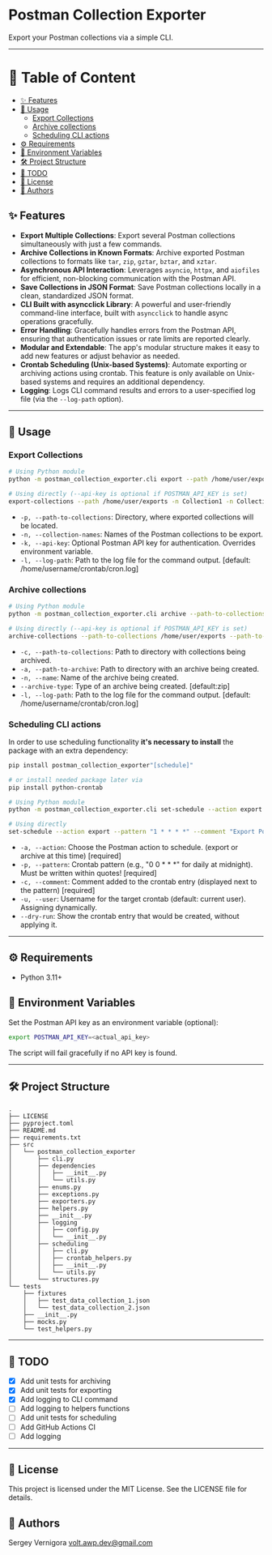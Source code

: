# Postman Collection Exporter

Export your Postman collections via a simple CLI.

---

# 📑 Table of Content

  - [✨ Features](#-features)
  - [🚀 Usage](#-usage)
    - [Export Collections](#-export-collections)
    - [Archive collections](#-archive-collections)
    - [Scheduling CLI actions](#-scheduling-cli-actions)
  - [⚙️ Requirements](#-requirements)
  - [📑 Environment Variables](#-environment-variables)
  - [🛠️ Project Structure](#-project-structure)
  - [🧹 TODO](#-todo)
  - [📜 License](#-license)
  - [👤 Authors](#-authors)


## ✨ Features

- **Export Multiple Collections**: Export several Postman collections simultaneously with just a few commands.
- **Archive Collections in Known Formats**: Archive exported Postman collections to formats like `tar`, `zip`, `gztar`, `bztar`, and `xztar`.
- **Asynchronous API Interaction**: Leverages `asyncio`, `httpx`, and `aiofiles` for efficient, non-blocking communication with the Postman API.
- **Save Collections in JSON Format**: Save Postman collections locally in a clean, standardized JSON format.
- **CLI Built with asyncclick Library**: A powerful and user-friendly command-line interface, built with `asyncclick` to handle async operations gracefully.
- **Error Handling**: Gracefully handles errors from the Postman API, ensuring that authentication issues or rate limits are reported clearly.
- **Modular and Extendable**: The app's modular structure makes it easy to add new features or adjust behavior as needed.
- **Crontab Scheduling (Unix-based Systems)**: Automate exporting or archiving actions using crontab. This feature is only available on Unix-based systems and requires an additional dependency.
- **Logging**: Logs CLI command results and errors to a user-specified log file (via the `--log-path` option).  
---

## 🚀 Usage

### Export Collections
```bash
# Using Python module
python -m postman_collection_exporter.cli export --path /home/user/exports -n Collection1 -n Collection2 --api-key postman-api-key

# Using directly (--api-key is optional if POSTMAN_API_KEY is set)
export-collections --path /home/user/exports -n Collection1 -n Collection2 --api-key postman-api-key
```
- `-p, --path-to-collections`: Directory, where exported collections will be located.
- `-n, --collection-names`: Names of the Postman collections to be export.
- `-k, --api-key`: Optional Postman API key for authentication.  Overrides environment variable.
- `-l, --log-path`: Path to the log file for the command output. [default: /home/username/crontab/cron.log]

### Archive collections
```bash
# Using Python module
python -m postman_collection_exporter.cli archive --path-to-collections /home/user/exports --path-to-archive /home/user/archives -n My_Collections --archive-type tar

# Using directly (--api-key is optional if POSTMAN_API_KEY is set)
archive-collections --path-to-collections /home/user/exports --path-to-archive /home/user/archives -n My_Collections --archive-type tar
```
- `-c, --path-to-collections`: Path to directory with collections being archived.
- `-a, --path-to-archive`: Path to directory with an archive being created.
- `-n, --name`: Name of the archive being created.
- `--archive-type`: Type of an archive being created. [default:zip]
- `-l, --log-path`: Path to the log file for the command output. [default: /home/username/crontab/cron.log]

### Scheduling CLI actions
In order to use scheduling functionality **it's necessary to install** the package with an extra dependency:
```bash
pip install postman_collection_exporter"[schedule]"

# or install needed package later via
pip install python-crontab
```
```bash
# Using Python module
python -m postman_collection_exporter.cli set-schedule --action export --pattern "1 * * * *" --comment "Export Postman collections every hour."

# Using directly
set-schedule --action export --pattern "1 * * * *" --comment "Export Postman collections every hour."
```
- `-a, --action`: Choose the Postman action to schedule. (export or archive at this time) [required]
- `-p, --pattern`: Crontab pattern (e.g., "0 0 * * *" for daily at midnight). Must be written within quotes! [required]
- `-c, --comment`: Comment added to the crontab entry (displayed next to the pattern) [required]
- `-u, --user`: Username for the target crontab (default: current user). Assigning dynamically.
- `--dry-run`: Show the crontab entry that would be created, without applying it.
---

## ⚙️ Requirements

- Python 3.11+

## 📑 Environment Variables

Set the Postman API key as an environment variable (optional):

```bash
export POSTMAN_API_KEY=<actual_api_key>
```

The script will fail gracefully if no API key is found.

---

## 🛠️ Project Structure

```
.
├── LICENSE
├── pyproject.toml
├── README.md
├── requirements.txt
├── src
│   └── postman_collection_exporter
│       ├── cli.py
│       ├── dependencies
│       │   ├── __init__.py
│       │   └── utils.py
│       ├── enums.py
│       ├── exceptions.py
│       ├── exporters.py
│       ├── helpers.py
│       ├── __init__.py
│       ├── logging
│       │   ├── config.py
│       │   └── __init__.py
│       ├── scheduling
│       │   ├── cli.py
│       │   ├── crontab_helpers.py
│       │   ├── __init__.py
│       │   └── utils.py
│       └── structures.py
└── tests
    ├── fixtures
    │   ├── test_data_collection_1.json
    │   └── test_data_collection_2.json
    ├── __init__.py
    ├── mocks.py
    └── test_helpers.py
```
---

## 🧹 TODO

- [x] Add unit tests for archiving
- [x] Add unit tests for exporting
- [x] Add logging to CLI command
- [ ] Add logging to helpers functions
- [ ] Add unit tests for scheduling
- [ ] Add GitHub Actions CI
- [ ] Add logging

---

## 📜 License
This project is licensed under the MIT License. See the LICENSE file for details.

## 👤 Authors
Sergey Vernigora volt.awp.dev@gmail.com